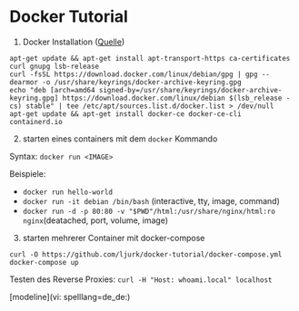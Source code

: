 # Docker Tutorial
1. Docker Installation ([Quelle](https://docs.docker.com/engine/install/debian/))

```
apt-get update && apt-get install apt-transport-https ca-certificates curl gnupg lsb-release
curl -fsSL https://download.docker.com/linux/debian/gpg | gpg --dearmor -o /usr/share/keyrings/docker-archive-keyring.gpg
echo "deb [arch=amd64 signed-by=/usr/share/keyrings/docker-archive-keyring.gpg] https://download.docker.com/linux/debian $(lsb_release -cs) stable" | tee /etc/apt/sources.list.d/docker.list > /dev/null
apt-get update && apt-get install docker-ce docker-ce-cli containerd.io
```

2. starten eines containers mit dem `docker` Kommando

Syntax: `docker run <IMAGE>`

Beispiele:
- `docker run hello-world`
- `docker run -it debian /bin/bash` (interactive, tty, image, command)
- `docker run -d -p 80:80 -v "$PWD"/html:/usr/share/nginx/html:ro nginx`(deatached, port, volume, image)

3. starten mehrerer Container mit docker-compose

```
curl -O https://github.com/ljurk/docker-tutorial/docker-compose.yml
docker-compose up
```

Testen des Reverse Proxies: `curl -H "Host: whoami.local" localhost`

[modeline](vi: spelllang=de_de:)
